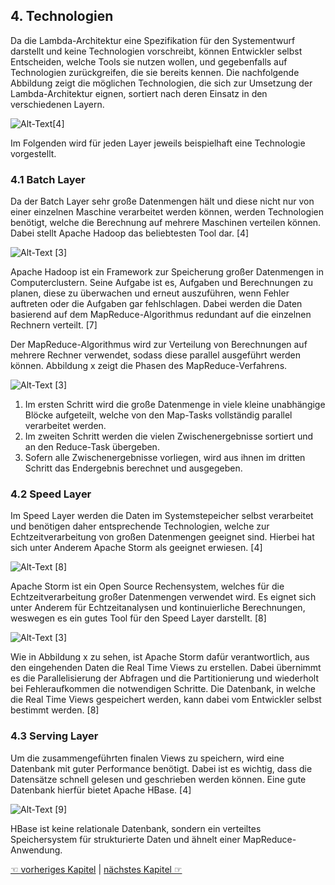 ## 4. Technologien
Da die Lambda-Architektur eine Spezifikation für den Systementwurf darstellt und keine Technologien vorschreibt, können Entwickler selbst Entscheiden, welche Tools sie nutzen wollen, und gegebenfalls auf Technologien zurückgreifen, die sie bereits kennen. Die nachfolgende Abbildung zeigt die möglichen Technologien, die sich zur Umsetzung der Lambda-Architektur eignen, sortiert nach deren Einsatz in den verschiedenen Layern.

![Alt-Text](/images/Tools.png)[4] 

Im Folgenden wird für jeden Layer jeweils beispielhaft eine Technologie vorgestellt.

### 4.1 Batch Layer
Da der Batch Layer sehr große Datenmengen hält und diese nicht nur von einer einzelnen Maschine verarbeitet werden können, werden Technologien benötigt, welche die Berechnung auf mehrere Maschinen verteilen können. Dabei stellt Apache Hadoop das beliebtesten Tool dar. [4]  

![Alt-Text](/images/hadoop-logo.png) [3] 

Apache Hadoop ist ein Framework zur Speicherung großer Datenmengen in Computerclustern. Seine Aufgabe ist es, Aufgaben und Berechnungen zu planen, diese zu überwachen und erneut auszuführen, wenn Fehler auftreten oder die Aufgaben gar fehlschlagen. Dabei werden die Daten basierend auf dem MapReduce-Algorithmus redundant auf die einzelnen Rechnern verteilt. [7]

Der MapReduce-Algorithmus wird zur Verteilung von Berechnungen auf mehrere Rechner verwendet, sodass diese parallel ausgeführt werden können. Abbildung x zeigt die Phasen des MapReduce-Verfahrens.  

![Alt-Text](/images/MapReduce-Ablauf.png) [3] 
   

1. Im ersten Schritt wird die große Datenmenge in viele kleine unabhängige Blöcke aufgeteilt, welche von den Map-Tasks vollständig parallel verarbeitet werden.  
2. Im zweiten Schritt werden die vielen Zwischenergebnisse sortiert und an den Reduce-Task übergeben.
3. Sofern alle Zwischenergebnisse vorliegen, wird aus ihnen im dritten Schritt das Endergebnis berechnet und ausgegeben.

### 4.2 Speed Layer
Im Speed Layer werden die Daten im Systemstepeicher selbst verarbeitet und benötigen daher entsprechende Technologien, welche zur Echtzeitverarbeitung von großen Datenmengen geeignet sind. Hierbei hat sich unter Anderem Apache Storm als geeignet erwiesen. [4]

![Alt-Text](/images/storm-logo.png) [8] 

Apache Storm ist ein Open Source Rechensystem, welches für die Echtzeitverarbeitung großer Datenmengen verwendet wird. Es eignet sich unter Anderem für Echtzeitanalysen und kontinuierliche Berechnungen, weswegen es ein gutes Tool für den Speed Layer darstellt. [8]

![Alt-Text](/images/storm-Ablauf.png) [3]   

Wie in Abbildung x zu sehen, ist Apache Storm dafür verantwortlich, aus den eingehenden Daten die Real Time Views zu erstellen. Dabei übernimmt es die Parallelisierung der Abfragen und die Partitionierung und wiederholt bei Fehleraufkommen die notwendigen Schritte. Die Datenbank, in welche die Real Time Views gespeichert werden, kann dabei vom Entwickler selbst bestimmt werden. [8]

### 4.3 Serving Layer
Um die zusammengeführten finalen Views zu speichern, wird eine Datenbank mit guter Performance benötigt. Dabei ist es wichtig, dass die Datensätze schnell gelesen und geschrieben werden können. Eine gute Datenbank hierfür bietet Apache HBase. [4]

![Alt-Text](/images/hbase-logo.png) [9]  

HBase ist keine relationale Datenbank, sondern ein verteiltes Speichersystem für strukturierte Daten und ähnelt einer MapReduce-Anwendung.

[☜ vorheriges Kapitel](3_Architektur.md)
   |   [nächstes Kapitel ☞](5_Vorteile.md)